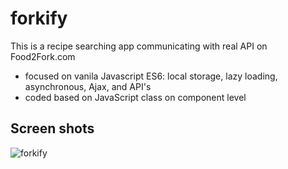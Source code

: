 # forkify
This is a recipe searching app communicating with real API on Food2Fork.com
  - focused on vanila Javascript ES6: local storage, lazy loading, asynchronous, Ajax, and API's 
  - coded based on JavaScript class on component level

  

## Screen shots
![forkify](https://user-images.githubusercontent.com/19483811/50932133-b0e18200-1432-11e9-9250-b0291d15a805.png)
